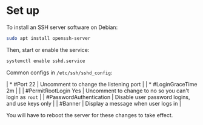 # Set up

To install an SSH server software on Debian:

```bash
sudo apt install openssh-server
```

Then, start or enable the service:

```bash
systemctl enable sshd.service
```

Common configs in `/etc/ssh/sshd_config`:
 
| * #Port 22  | Uncomment to change the listening port |
| * #LoginGraceTime 2m | |
| #PermitRootLogin Yes | Uncomment to change to no so you can't login as `root` |
| #PasswordAuthentication | Disable user password logins, and use keys only |
| #Banner <path to file.txt> | Display a message when user logs in |

You will have to reboot the server for these changes to take effect.



